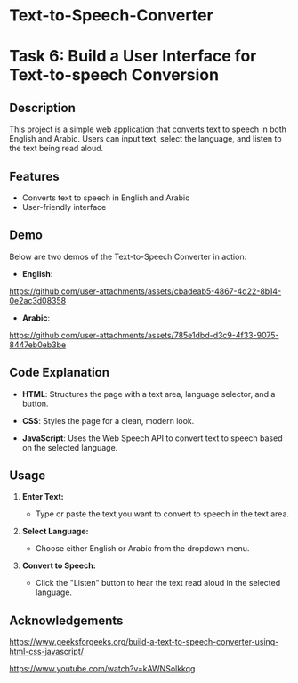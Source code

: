 # Text-to-Speech-Converter

# Task 6: Build a User Interface for Text-to-speech Conversion

## Description
This project is a simple web application that converts text to speech in both English and Arabic. Users can input text, select the language, and listen to the text being read aloud.


## Features

- Converts text to speech in English and Arabic
- User-friendly interface


## Demo
Below are two demos of the Text-to-Speech Converter in action:

- **English**:
  
https://github.com/user-attachments/assets/cbadeab5-4867-4d22-8b14-0e2ac3d08358

- **Arabic**:
  
https://github.com/user-attachments/assets/785e1dbd-d3c9-4f33-9075-8447eb0eb3be


## Code Explanation
- **HTML**: Structures the page with a text area, language selector, and a button.
  
- **CSS**: Styles the page for a clean, modern look.
  
- **JavaScript**: Uses the Web Speech API to convert text to speech based on the selected language.


## Usage

1. **Enter Text:**
    - Type or paste the text you want to convert to speech in the text area.

2. **Select Language:**
    - Choose either English or Arabic from the dropdown menu.

3. **Convert to Speech:**
    - Click the "Listen" button to hear the text read aloud in the selected language.


## Acknowledgements
https://www.geeksforgeeks.org/build-a-text-to-speech-converter-using-html-css-javascript/

https://www.youtube.com/watch?v=kAWNSolkkqg

